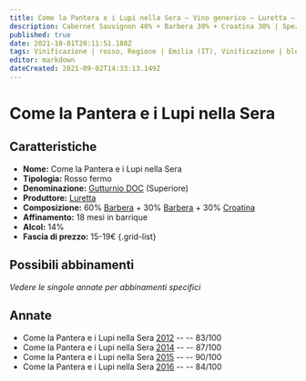 ```yaml
---
title: Come la Pantera e i Lupi nella Sera – Vino generico – Luretta – Emilia (IT) – 15-19€ – 2★-4★
description: Cabernet Sauvignon 40% + Barbera 30% + Croatina 30% | Spezzatino di cinghiale – Costata di manzo alla griglia
published: true
date: 2021-10-01T20:11:51.188Z
tags: Vinificazione | rosso, Regione | Emilia (IT), Vinificazione | blend, Vinificazione | fermo, Valutazioni | 4 stelle, Vitigni | Barbera, Vitigni | Croatina, Vitigni | Cabernet sauvignon, Prezzi | 15-19€, Alimento | cinghiale, Cottura | spezzatino, Alimento | manzo, Cottura | alla griglia
editor: markdown
dateCreated: 2021-09-02T14:33:13.149Z
---
```


# Come la Pantera e i Lupi nella Sera

## Caratteristiche
- **Nome:** Come la Pantera e i Lupi nella Sera
- **Tipologia:** Rosso fermo
- **Denominazione:** [Gutturnio DOC](/denominazioni/Italia/Emilia/DOC-Gutturnio) (Superiore)
- **Produttore:** [Luretta](/produttori/Italia/Emilia/Luretta) 
- **Composizione:** 60% [Barbera](/vitigni/Francia/cabernet-sauvignon) + 30% [Barbera](/vitigni/Italia/barbera) + 30% [Croatina](/vitigni/Italia/croatina)
- **Affinamento:** 18 mesi in barrique
- **Alcol:** 14%
- **Fascia di prezzo:** 15-19€
{.grid-list}

## Possibili abbinamenti
*Vedere le singole annate per abbinamenti specifici*

## Annate
- Come la Pantera e i Lupi nella Sera [2012](/vini/Italia/Emilia/Luretta/Come-La-Pantera-e-I-Lupi-Nella-Sera/2012) -- <span class="star-2"></span> -- 83/100
- Come la Pantera e i Lupi nella Sera [2014](/vini/Italia/Emilia/Luretta/Come-La-Pantera-e-I-Lupi-Nella-Sera/2014) -- <span class="star-3"></span> -- 87/100
- Come la Pantera e i Lupi nella Sera [2015](/vini/Italia/Emilia/Luretta/Come-La-Pantera-e-I-Lupi-Nella-Sera/2015) -- <span class="star-4"></span> -- 90/100
- Come la Pantera e i Lupi nella Sera [2016](/vini/Italia/Emilia/Luretta/Come-La-Pantera-e-I-Lupi-Nella-Sera/2016) -- <span class="star-2"></span> -- 84/100

